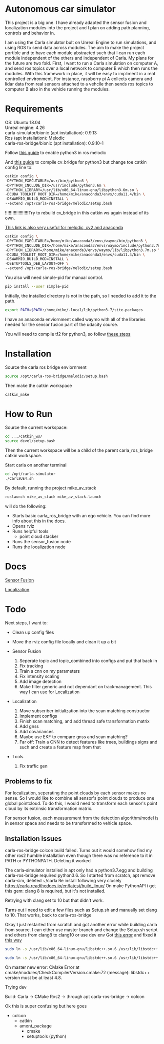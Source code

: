 # Autonomous car simulator

This project is a big one. I have already adapted the sensor fusion and localization modules into the project and I plan on adding path planning, controls and behavior in. 

I am using the Carla simulator bult on Unreal Engine to run simulations, and using ROS to send data across modules. The aim to make the project portible and to have each module abstracted such that I can run each module independent of the others and independent of Carla. My plans for the future are two fold. First, I want to run a Carla simulation on computer A, and send ros topics over a local network to computer B which then runs the modules. With this framework in place, it will be easy to impliment in a real controlled environment. For instance, raspberry pi A collects camera and lidar data from real sensors attached to a vehcile then sends ros topics to computer B also in the vehicle running the modules.

# Requirements

OS: Ubuntu 18.04\
Unreal engine: 4.26\
carla-simulator/bionic (apt installation): 0.9.13\
Ros (apt installation): Melodic\
carla-ros-bridge/bionic (apt installation): 0.9.10-1

<!-- 
This is for when I eventually create a fork for ros2

Carla: 0.9.13 [built from source](https://carla.readthedocs.io/en/latest/build_linux/)
Carla ros bridge (0.9.13) and Ros2 [Foxy Fitzroy from source](https://docs.ros.org/en/foxy/Installation/Ubuntu-Install-Debians.html)
-->


Follow [this guide](https://www.dhanoopbhaskar.com/blog/2020-05-07-working-with-python-3-in-ros-kinetic-or-melodic/)
to enable python3 in ros melodic

And [this guide](https://cyaninfinite.com/ros-cv-bridge-with-python-3/) to compile cv_bridge for python3
but change toe catkin config line to:

```bash
catkin config \
-DPYTHON_EXECUTABLE=/usr/bin/python3 \
-DPYTHON_INCLUDE_DIR=/usr/include/python3.6m \
-DPYTHON_LIBRARY=/usr/lib/x86_64-linux-gnu/libpython3.6m.so \
-DCUDA_TOOLKIT_ROOT_DIR=/home/mike/anaconda3/envs/cuda11.4/bin \
-DSWARMIO_BUILD_MOD=INSTALL \
--extend /opt/carla-ros-bridge/melodic/setup.bash
```

!!!!!!!!!!!!!!!!!!!Try to rebuild cv_bridge in this catkin ws again instead of its own.

[This link is also very useful for melodic, cv2 and anaconda](https://stackoverflow.com/questions/49221565/unable-to-use-cv-bridge-with-ros-kinetic-and-python3)

```bash
catkin config \
-DPYTHON_EXECUTABLE=/home/mike/anaconda3/envs/waymo/bin/python3 \
-DPYTHON_INCLUDE_DIR=/home/mike/anaconda3/envs/waymo/include/python3.7m \
-DPYTHON_LIBRARY=/home/mike/anaconda3/envs/waymo/lib/libpython3.7m.so \
-DCUDA_TOOLKIT_ROOT_DIR=/home/mike/anaconda3/envs/cuda11.4/bin \
-DSWARMIO_BUILD_MOD=INSTALL \
-DSETUPTOOLS_DEB_LAYOUT=OFF \
--extend /opt/carla-ros-bridge/melodic/setup.bash
```

You also will need simple-pid for manual control.

  ```bash
  pip install --user simple-pid
  ```

Initially, the installed directory is not in the path, so I needed to add it to the path.


  ```bash
  export PATH=$PATH:/home/mike/.local/lib/python3.7/site-packages
  ```

I have an anaconda enviornment called waymo with all of the libraries needed for the sensor fusion part of the udacity course. 

You will need to compile tf2 for python3, so follow [these steps](https://answers.ros.org/question/326226/importerror-dynamic-module-does-not-define-module-export-function-pyinit__tf2/)


# Installation

Source the carla ros bridge enviornment


  ```bash
  source /opt/carla-ros-bridge/melodic/setup.bash
  ```
  

Then make the catkin workspace

  ```bash
  catkin_make
  ```

<!-- Then create the package
    This actually might only be initialize so ill have to check
    I will refine this process

  ```bash
  cd ~/<this project directory>/src
  catkin_create_pkg mike_av_stack std_msgs rospy
  ``` -->
  

# How to Run

Source the current workspace:

  ```bash
  cd .../catkin_ws/
  source devel/setup.bash
  ```

Then the current workspace will be a child of the parent carla_ros_bridge catkin workspace.

Start carla on another terminal

  ```bash
  cd /opt/carla-simulator
  ./CarlaUE4.sh
  ```
  

By default, running the project mike_av_stack 

  ```bash
  roslaunch mike_av_stack mike_av_stack.launch
  ```

will do the following:

- Starts basic carla_ros_bridge with an ego vehicle. You can find more info about this in the [docs.](https://carla.readthedocs.io/en/0.9.9/ros_launchs/#carla_ego_vehiclelaunch)
- Opens rviz
- Runs helpful tools
  - point cloud stacker
- Runs the sensor_fusion node
- Runs the localization node

# Docs

[Sensor Fusion](wiki/sensor_fusion.md)

[Localization](wiki/localization.md)


<!-- I used [this ros question](https://answers.ros.org/question/373094/understanding-pointcloud2-data/) to understand what kind of data is in the PointCloud2 ros topic. -->


# Todo

Next steps, I want to:
- Clean up config files
- Move the rviz config file locally and clean it up a bit

- Sensor Fusion
  1. Seperate topic and topic_combined into configs and put that back in
  1. Fix tracking
  1. Train a cnn on my parameters 
  1. Fix intensity scaling
  1. Add image detection
  1. Make filter generic and not dependant on trackmanagement. This way I can use for Localization

- Localization
  1. Move subscriber initialization into the scan matching constructor
  1. Implement configs
  1. Finish scan matching, and add thread safe transformation matrix
  1. Add gnss
  1. Add covariances
  1. Maybe use EKF to compare gnss and scan matching?
  1. Far off: Train a CNN to detect features like trees, buildings signs and such and create a feature map from that

- Tools
  1. Fix traffic gen


## Problems to fix

For localization, seperating the point clouds by each sensor makes no sense. So I would like to combine all sensor's point clouds to produce one global pointcloud. To do this, I would need to transform each sensor's point cloud by its extrinsic transformation matrix. 

For sensor fusion, each measurement from the detection algorithm/model is in sensor space and needs to be transformed to vehicle space.


## Installation Issues

carla-ros-bridge colcon build failed. Turns out it would somehow find my other ros2 humble installation even though there was no reference to it in PATH or PYTHONPATH. Deleting it worked

The carla-simulator installed in apt only had a python3.7.egg and building carla-ros-bridge required python3.6.
So I started from scratch, apt remove carla-sim, deleted ~/carla
Re install following very closely https://carla.readthedocs.io/en/latest/build_linux/
On make PythonAPI i get this gem: clang 8 is required, but it's not installed.

Retrying with clang set to 10 but that didn't work.

Turns out I need to edit a few files such as Setup.sh and manually set clang to 10. That works, back to carla-ros-bridge

Okay I just restarted from scratch and got another error while building carla from source. I can either use master branch and change the Setup.sh script and others from clang8 to clang10 or use dev env
Got [this error](https://github.com/carla-simulator/carla/issues/5886)
and fixed it [this way](https://stackoverflow.com/questions/40790943/usr-bin-ld-cannot-find-lstdc-for-ubuntu-while-trying-to-swift-build-perfe)

  ```bash
  sudo ln -s /usr/lib/x86_64-linux-gnu/libstdc++.so.6 /usr/lib/libstdc++.so

  sudo ln -s /usr/lib/x86_64-linux-gnu/libstdc++.so.6 /usr/lib/libstdc++.so.6
  ```

On master new error:
CMake Error at cmake/modules/CheckCompilerVersion.cmake:72 (message):
  libstdc++ version must be at least 4.8.


Trying dev

Build:
Carla -> CMake
Ros2 -> through apt
carla-ros-bridge -> colcon

Ok this is super confusing but here goes

- colcon
    - catkin
    - ament_package 
        - cmake
        - setuptools (python)

<!--
# Next steps for tomorrow

find the best way to get ros2 and start subbing to topics from carla-ros-bridge even though they dont exist. Maybe docker? 

export CARLA_ROOT=/opt/carla-simulator
export PYTHONPATH=$PYTHONPATH:$CARLA_ROOT/PythonAPI/carla/dist/carla-0.9.13-py3.7-linux-x86_64.egg:$CARLA_ROOT/PythonAPI/carla

## Installation


- Docker
    - Anaconda
    - Python: 3.7
    - Tensorflow:
    - OpenCV:
    - ROS:
    - rospy:
    - catkin: 
    - python3-catkin-pkg-modules
    - python3-rospkg-modules
- Unreal Engine: 
- Carla: 
-->
